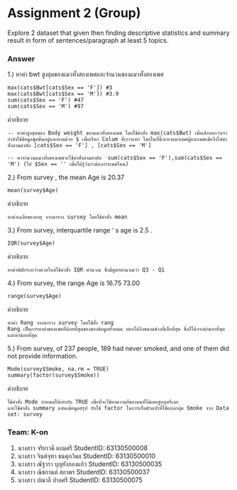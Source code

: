# Assignment 2 (Group)
Explore 2 dataset that given then finding descriptive statistics and summary result in form of sentences/paragraph at least 5 topics.

### Answer

1.) หาค่า bwt สูงสุดของแมวทั้งสองเพศและจำนวนของแมวทั้งสองเพศ
```{R}
max(cats$Bwt[cats$Sex == 'F']) #3 
max(cats$Bwt[cats$Sex == 'M']) #3.9
sum(cats$Sex == 'F') #47
sum(cats$Sex == 'M') #97
```
คำอธิบาย
```{R}
-- หาค่าสูงสุดของ Body weight ของแมวทั้งสองเพศ โดยใช้คำสั่ง max(cats$Bwt) เพื่อเข้าบอกว่าเรากำลังใช้ข้อมูลชุดนั้นอยู่และตามด้วย $ เพื่อเรียก Colum ที่เราจะหา โดยในที่นี้จะหาแมวเพศผู้และเพศเมียจึงใส่คำสั่งตามดำดับ [cats$Sex == 'F'] , [cats$Sex == 'M']  

-- หาจำนวนแมวทั้งสองเพศจะใช้คำสั่งตามลำดับ  sum(cats$Sex == 'F'),sum(cats$Sex == 'M') (ใส่ $Sex == '' เพื่อให้รู้ว่าเราต้องการเพศไหน)
```


2.) From survey , the mean Age is 20.37
```{R}
mean(survey$Age) 
```
คำอธิบาย
```{R}
หาค่าเฉลี่ยของอายุ จากตาราง survey โดยใช้คำสั่ง mean
```


3.) From survey, interquartile range ‘ s age is 2.5 .
```{R}
IQR(survey$Age) 
```
คำอธิบาย
```{R}
หาค่าพิสัยระหว่างควอไทล์ใช้คำสั่ง IQR คำนวณ ซึ่งมีสูตรคำนวณว่า Q3 - Q1
```

4.) From survey, the range Age is 16.75 73.00
```{R}
range(survey$Age)
```
คำอธิบาย
```{R}
หาค่า Rang จากตาราง survey โดยใช้สั่ง rang
Rang เป็นการหาค่าขอบเขตที่น้อยที่สุดของของข้อมูลทั้งหมด บอกได้ถึงขนาดช่วงที่เล็กที่สุด ซึ่งก็ได้จากค่ามากที่สุดและค่าน้อยที่สุด
```

5.) From survey, of 237 people, 189 had never smoked, and one of them did not provide information.
```{R}
Mode(survey$Smoke, na.rm = TRUE)
summary(factor(survey$Smoke))
```
คำอธิบาย
```{R}
ใช้คำสั่ง Mode กำหนดให้เท่ากับ TRUE เพื่อที่จะใช้หาความถี่ของคนที่ไม่เคยสูบบุหรี่เลย
และใช้คำสั่ง summary แสดงข้อมูลสรุป กับใช้ factor ในการเก็บตัวแปรที่ใช้แบ่งกลุ่ม Smoke จาก Data set: survey
```

### Team: K-on
1. นางสาว จริยาวดี แถมศรี        StudentID: 63130500008
2. นางสาว จินต์จุฑา ธนศุภวิมล     StudentID: 63130500010
3. นางสาว ณัฐวรา บุญยังกองแก้ว   StudentID: 63130500035
4. นางสาว ณิชกานต์ สถาพร       StudentID: 63130500037 
5. นางสาว ปณาลี ปาลศรี         StudentID: 63130500075
